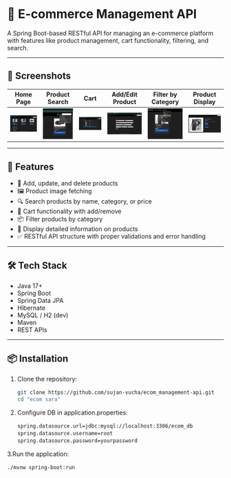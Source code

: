 # 🛒 E-commerce Management API

A Spring Boot-based RESTful API for managing an e-commerce platform with features like product management, cart functionality, filtering, and search.

---

## 📸 Screenshots

| Home Page | Product Search | Cart | Add/Edit Product | Filter by Category | Product Display |
|----------|----------------|------|------------------|--------------------|------------------|
| ![Home](./pics/home.png) | ![Search](./pics/search.png) | ![Cart](./pics/cart.png) | ![Add/Edit](./pics/edit.png) | ![Filter](./pics/filter.png) | ![Discount](./pics/prod.png) |



---

## 🚀 Features

- 🔄 Add, update, and delete products
- 🖼️ Product image fetching
- 🔍 Search products by name, category, or price
- 🛒 Cart functionality with add/remove
- 📦 Filter products by category
- 💸 Display detailed information on products
- ✅ RESTful API structure with proper validations and error handling

---

## 🛠️ Tech Stack

- Java 17+
- Spring Boot
- Spring Data JPA
- Hibernate
- MySQL / H2 (dev)
- Maven
- REST APIs

---

## 📦 Installation

1. Clone the repository:
   ```bash
   git clone https://github.com/sujan-vucha/ecom_management-api.git
   cd "ecom sara"
2. Configure DB in application.properties:
   ```bash
   spring.datasource.url=jdbc:mysql://localhost:3306/ecom_db
   spring.datasource.username=root
   spring.datasource.password=yourpassword

3.Run the application:
```bash
./mvnw spring-boot:run

